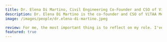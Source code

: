 ```yaml
---
title: Dr. Elena Di Martino, Civil Engineering Co-Founder and CSO of ViTAA Medical Solutions
description: Dr. Elena Di Martino is the co-founder and CSO of ViTAA Medical Solutions, a company that focuses on precision medicine in patients with abdominal aortic aneurysms.
image: /images/people/dr.elena-di-martino.jpeg

review: For me, the most important thing is to reflect on my role. I've been actively writing patents and getting my creativ juices flowing. I had a patent, of course, to start with, but now we wrote another four! That to me has been the most rewarding part of it. The most important thing for me was to understand what I wanted to do.
featured: true
---
```

